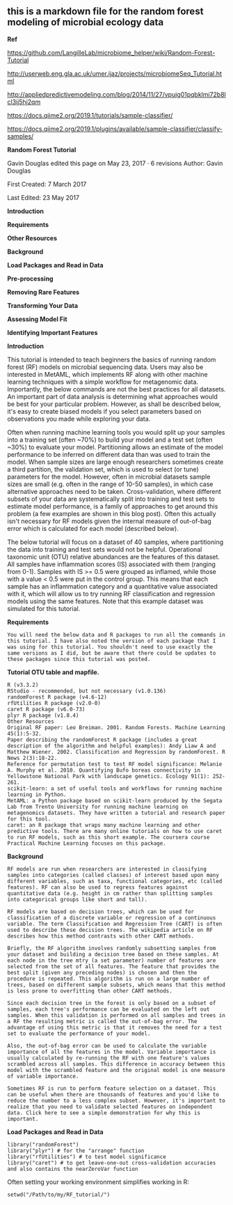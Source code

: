 ## this is a markdown file for the random forest modeling of microbial ecology data

**Ref**

https://github.com/LangilleLab/microbiome_helper/wiki/Random-Forest-Tutorial

http://userweb.eng.gla.ac.uk/umer.ijaz/projects/microbiomeSeq_Tutorial.html

http://appliedpredictivemodeling.com/blog/2014/11/27/vpuig01pqbklmi72b8lcl3ij5hj2qm

https://docs.qiime2.org/2019.1/tutorials/sample-classifier/

https://docs.qiime2.org/2019.1/plugins/available/sample-classifier/classify-samples/


**Random Forest Tutorial**

Gavin Douglas edited this page on May 23, 2017 · 6 revisions
Author: Gavin Douglas

First Created: 7 March 2017

Last Edited: 23 May 2017

**Introduction**

**Requirements**

**Other Resources**

**Background**

**Load Packages and Read in Data**

**Pre-processing**

**Removing Rare Features**

**Transforming Your Data**

**Assessing Model Fit**

**Identifying Important Features**

**Introduction**

This tutorial is intended to teach beginners the basics of running random forest (RF) models on microbial sequencing data. Users may also be interested in MetAML, which implements RF along with other machine learning techniques with a simple workflow for metagenomic data. Importantly, the below commands are not the best practices for all datasets. An important part of data analysis is determining what approaches would be best for your particular problem. However, as shall be described below, it's easy to create biased models if you select parameters based on observations you made while exploring your data.

Often when running machine learning tools you would split up your samples into a training set (often ~70%) to build your model and a test set (often ~30%) to evaluate your model. Partitioning allows an estimate of the model performance to be inferred on different data than was used to train the model. When sample sizes are large enough researchers sometimes create a third partition, the validation set, which is used to select (or tune) parameters for the model. However, often in microbial datasets sample sizes are small (e.g. often in the range of 10-50 samples), in which case alternative approaches need to be taken. Cross-validation, where different subsets of your data are systematically split into training and test sets to estimate model performance, is a family of approaches to get around this problem (a few examples are shown in this blog post). Often this actually isn't necessary for RF models given the internal measure of out-of-bag error which is calculated for each model (described below).

The below tutorial will focus on a dataset of 40 samples, where partitioning the data into training and test sets would not be helpful. Operational taxonomic unit (OTU) relative abundances are the features of this dataset. All samples have inflammation scores (IS) associated with them (ranging from 0-1). Samples with IS >= 0.5 were grouped as inflamed, while those with a value < 0.5 were put in the control group. This means that each sample has an inflammation category and a quantitative value associated with it, which will allow us to try running RF classification and regression models using the same features. Note that this example dataset was simulated for this tutorial.

**Requirements**

```
You will need the below data and R packages to run all the commands in this tutorial. I have also noted the version of each package that I was using for this tutorial. You shouldn't need to use exactly the same versions as I did, but be aware that there could be updates to these packages since this tutorial was posted.
```

**Tutorial OTU table and mapfile.**

```
R (v3.3.2)
RStudio - recommended, but not necessary (v1.0.136)
randomForest R package (v4.6-12)
rfUtilities R package (v2.0-0)
caret R package (v6.0-73)
plyr R package (v1.8.4)
Other Resources
Original RF paper: Leo Breiman. 2001. Random Forests. Machine Learning 45(1):5-32.
Paper describing the randomForest R package (includes a great description of the algorithm and helpful examples): Andy Liaw A and Matthew Wiener. 2002. Classification and Regression by randomForest. R News 2(3):18-22.
Reference for permutation test to test RF model significance: Melanie A. Murphy et al. 2010. Quantifying Bufo boreas connectivity in Yellowstone National Park with landscape genetics. Ecology 91(1): 252-261.
scikit-learn: a set of useful tools and workflows for running machine learning in Python.
MetAML: a Python package based on scikit-learn produced by the Segata Lab from Trento University for running machine learning on metagenomics datasets. They have written a tutorial and research paper for this tool.
caret: an R package that wraps many machine learning and other predictive tools. There are many online tutorials on how to use caret to run RF models, such as this short example. The coursera course Practical Machine Learning focuses on this package.
```

**Background**

```
RF models are run when researchers are interested in classifying samples into categories (called classes) of interest based upon many different variables, such as taxa, functional categories, etc (called features). RF can also be used to regress features against quantitative data (e.g. height in cm rather than splitting samples into categorical groups like short and tall).

RF models are based on decision trees, which can be used for classification of a discrete variable or regression of a continuous variable. The term Classification and Regression Tree (CART) is often used to describe these decision trees. The wikipedia article on RF describes how this method contrasts with other CART methods.

Briefly, the RF algorithm involves randomly subsetting samples from your dataset and building a decision tree based on these samples. At each node in the tree mtry (a set parameter) number of features are selected from the set of all features. The feature that provides the best split (given any preceding nodes) is chosen and then the procedure is repeated. This algorithm is run on a large number of trees, based on different sample subsets, which means that this method is less prone to overfitting than other CART methods.

Since each decision tree in the forest is only based on a subset of samples, each tree's performance can be evaluated on the left out samples. When this validation is performed on all samples and trees in a RF the resulting metric is called the out-of-bag error. The advantage of using this metric is that it removes the need for a test set to evaluate the performance of your model.

Also, the out-of-bag error can be used to calculate the variable importance of all the features in the model. Variable importance is usually calculated by re-running the RF with one feature's values scrambled across all samples. This difference in accuracy between this model with the scrambled feature and the original model is one measure of variable importance.

Sometimes RF is run to perform feature selection on a dataset. This can be useful when there are thousands of features and you'd like to reduce the number to a less complex subset. However, it's important to realize that you need to validate selected features on independent data. Click here to see a simple demonstration for why this is important.
```

**Load Packages and Read in Data**
```
library("randomForest")
library("plyr") # for the "arrange" function
library("rfUtilities") # to test model significance
library("caret") # to get leave-one-out cross-validation accuracies and also contains the nearZeroVar function 

```

Often setting your working environment simplifies working in R:
```
setwd("/Path/to/my/RF_tutorial/") 
```
